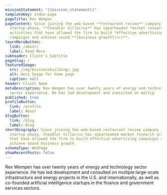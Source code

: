 ```yaml
---
missionStatement: "{{mission_statement}}"
templateKey: index-page
pageTitle: Rex Wempen
pageContent: Since joining the web-based **restaurant review** company in its
  startup phase, **Chandler Villacruz** has spearheaded *market research*
  activities that have allowed the firm to build *effective advertising*
  campaigns and achieve sound **[business growth](<>)**.
learnMoreButton:
  link: /about/
  label: Read More
subheader: Client's Subtitle
pageSlug: /
featuredImage:
  src: /img/businessbuildings.jpg
  alt: Hero Image for home page
  caption: null
header: Client Name
metaDescription: Rex Wempen has over twenty years of energy and technology
  sector experience. He has led development and consulted on multip
published: true
profileButton:
  link: /profile
  label: About
blogButton:
  link: /blog
  label: Blog
shortBiography: Since joining the web-based restaurant review company in its
  startup phase, Chandler Villacruz has spearheaded market research activities
  that have allowed the firm to build effective advertising campaigns and
  achieve sound business growth.
schemaType: WebPage
showRecentPosts: false
---
```

Rex Wempen has over twenty years of energy and technology sector experience. He has led development and consulted on multiple large-scale infrastructure and energy projects in the U.S. and internationally, as well as co-founded artificial intelligence startups in the finance and government services sectors.